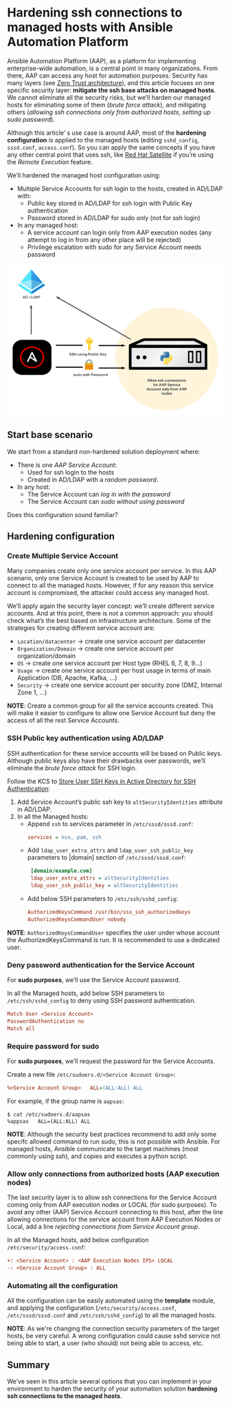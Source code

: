# Hardening ssh connections to managed hosts with Ansible Automation Platform

Ansible Automation Platform (AAP), as a platform for implementing enterprise-wide automation, is a central point in many organizations. From there, AAP can access any host for automation purposes. Security has many layers (see [Zero Trust architecture](https://www.redhat.com/en/topics/security/what-is-zero-trust)), and this article focuses on one specific security layer: **mitigate the ssh base attacks on managed hosts**. We cannot eliminate all the security risks, but we’ll harden our managed hosts for eliminating some of them (*brute force attack*), and mitigating others (*allowing ssh connections only from authorized hosts*, *setting up sudo password*). 

Although this article’ s use case is around AAP, most of the **hardening configuration** is applied to the managed hosts (editing `sshd_config`, `sssd.conf`, `access.conf`). So you can apply the same concepts if you have any other central point that uses ssh, like [Red Hat Satellite](https://www.redhat.com/en/technologies/management/satellite) if you’re using the *Remote Execution* feature.

We’ll hardened the managed host configuration using:

* Multiple Service Accounts for ssh login to the hosts, created in AD/LDAP with:
    * Public key stored in AD/LDAP for ssh login with Public Key authentication
    * Password stored in AD/LDAP for sudo only (not for ssh login)
* In any managed host:
    * A service account can login only from AAP execution nodes (any attempt to log in from any other place will be rejected)
    * Privilege escalation with sudo for any Service Account needs password

![Ansible Hardening Overview](../img/ansbile_hardening.png)


## Start base scenario

We start from a standard non-hardened solution deployment where:

* There is one *AAP Service Account*:
    * Used for ssh login to the hosts
    * Created in AD/LDAP with a *random password*.
* In any host:
    * The Service Account can *log in with the password*
    * The Service Account can *sudo without using password*

Does this configuration sound familiar?

## Hardening configuration

### Create Multiple Service Account

Many companies create only one service account per service. In this AAP scenario, only one Service Account is created to be used by AAP to connect to all the managed hosts. However, if for any reason this service account is compromised, the attacker could access any managed host.

We’ll apply again the security layer concept: we’ll create different service accounts. And at this point, there is not a common approach: you should check what’s the best based on infrastructure architecture. Some of the strategies for creating different service account are:

* `Location/datacenter` -> create one service account per datacenter
* `Organization/Domain` -> create one service account per organization/domain
* `OS` -> create one service account per Host type (RHEL 6, 7, 8, 9…)
* `Usage` -> create one service account per host usage in terms of main Application (DB, Apache, Kafka, …)
* `Security` -> create one service account per security zone (DMZ, Internal Zone 1, …)

**NOTE**: Create a common group for all the service accounts created. This will make it easier to configure to allow one Service Account but deny the access of all the rest Service Accounts.   

### SSH Public key authentication using AD/LDAP

SSH authentication for these service accounts will be based on Public keys. Although public keys also have their drawbacks over passwords, we’ll eliminate the *brute force attack* for SSH login.

Follow the KCS to [Store User SSH Keys in Active Directory for SSH Authentication](https://access.redhat.com/solutions/5353351): 

1. Add Service Account’s public ssh key to `altSecurityIdentities` attribute in AD/LDAP.
1. In all the Managed hosts: 
    * Append `ssh` to services parameter in `/etc/sssd/sssd.conf`:
        ```ini
        services = nss, pam, ssh
        ```
    * Add `ldap_user_extra_attrs` and `ldap_user_ssh_public_key` parameters to [domain] section of `/etc/sssd/sssd.conf`:
       ```ini
        [domain/example.com]
        ldap_user_extra_attrs = altSecurityIdentities
        ldap_user_ssh_public_key = altSecurityIdentities
        ```
    * Add below SSH parameters to `/etc/ssh/sshd_config`:
        ```ini
        AuthorizedKeysCommand /usr/bin/sss_ssh_authorizedkeys
        AuthorizedKeysCommandUser nobody
        ```

**NOTE**: `AuthorizedKeysCommandUser` specifies the user under whose account the AuthorizedKeysCommand is run. It is recommended to use a dedicated user.

### Deny password authentication for the Service Account

For **sudo purposes**, we’ll use the Service Account password. 

In all the Managed hosts, add below SSH parameters to `/etc/ssh/sshd_config` to deny using SSH password authentication.

```ini
Match User <Service Account>
PasswordAuthentication no
Match all
```

### Require password for sudo

For **sudo purposes**, we’ll request the password for the Service Accounts.

Create a new file `/etc/sudoers.d/<Service Account Group>`:

```ini
%<Service Account Group>   ALL=(ALL:ALL) ALL
```

For example, if the group name is `aapsas`:

```shell
$ cat /etc/sudoers.d/aapsas
%appsas   ALL=(ALL:ALL) ALL
```

**NOTE**: Although the security best practices recommend to add only some specifc allowed command to run sudo, this is not possible with Ansible. For managed hosts, Ansible communicate to the target machines (most commonly using ssh), and copies and executes a python script.

### Allow only connections from authorized hosts (AAP execution nodes)

The last security layer is to allow ssh connections for the Service Account coming only from AAP execution nodes or LOCAL (for sudo purposes). To avoid any other (AAP) Service Account connecting to this host, after the line allowing connections for the service account from AAP Execution Nodes or Local, add a line *rejecting connections from Service Account group*.  

In all the Managed hosts, add below configuration `/etc/security/access.conf`:

```ini
+: <Service Account> : <AAP Execution Nodes IPS> LOCAL
-: <Service Account Group> : ALL
```

### Automating all the configuration

All the configuration can be easily automated using the **template** module, and applying the configuration (`/etc/security/access.conf`, `/etc/sssd/sssd.conf` and `/etc/ssh/sshd_config`) to all the managed hosts.

**NOTE**: As we're changing the connection security parameters of the target hosts, be very careful. A wrong configuration could cause sshd service not being able to start, a user (who should) not being able to access, etc.


## Summary

We’ve seen in this article several options that you can implement in your environment to harden the security of your automation solution **hardening ssh connections to the managed hosts**.

